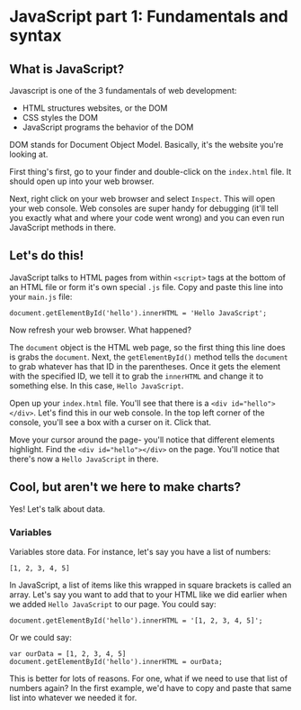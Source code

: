 # JavaScript part 1: Fundamentals and syntax

## What is JavaScript?

Javascript is one of the 3 fundamentals of web development:

- HTML structures websites, or the DOM
- CSS styles the DOM
- JavaScript programs the behavior of the DOM

DOM stands for Document Object Model. Basically, it's the website you're looking at.

First thing's first, go to your finder and double-click on the `index.html` file. It should open up into your web browser.

Next, right click on your web browser and select `Inspect`. This will open your web console. Web consoles are super handy for debugging (it'll tell you exactly what and where your code went wrong) and you can even run JavaScript methods in there.


## Let's do this!

JavaScript talks to HTML pages from within `<script>` tags at the bottom of an HTML file or form it's own special `.js` file. Copy and paste this line into your `main.js` file:

```
document.getElementById('hello').innerHTML = 'Hello JavaScript';
```

Now refresh your web browser. What happened?

The `document` object is the HTML web page, so the first thing this line does is grabs the `document`. Next, the `getElementById()` method tells the `document` to grab whatever has that ID in the parentheses. Once it gets the element with the specified ID, we tell it to grab the `innerHTML` and change it to something else. In this case, `Hello JavaScript`. 

Open up your `index.html` file. You'll see that there is a `<div id="hello"></div>`. Let's find this in our web console. In the top left corner of the console, you'll see a box with a curser on it. Click that.

Move your cursor around the page- you'll notice that different elements highlight. Find the `<div id="hello"></div>` on the page. You'll notice that there's now a `Hello JavaScript` in there. 

## Cool, but aren't we here to make charts?

Yes! Let's talk about data. 

### Variables

Variables store data. For instance, let's say you have a list of numbers:

```
[1, 2, 3, 4, 5]
```

In JavaScript, a list of items like this wrapped in square brackets is called an array. Let's say you want to add that to your HTML like we did earlier when we added `Hello JavaScript` to our page. You could say:

```
document.getElementById('hello').innerHTML = '[1, 2, 3, 4, 5]';
```

Or we could say:

```
var ourData = [1, 2, 3, 4, 5]
document.getElementById('hello').innerHTML = ourData;
```

This is better for lots of reasons. For one, what if we need to use that list of numbers again? In the first example, we'd have to copy and paste that same list into whatever we needed it for. 





